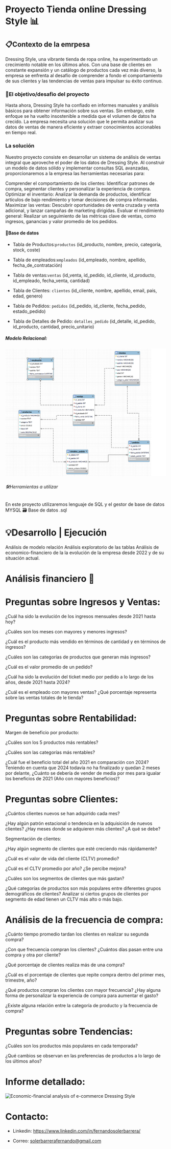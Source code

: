 <h1>Proyecto Tienda online Dressing Style 📊⁣ </h1>

<h2>📋Contexto de la emrpesa </h2> 
Dressing Style, una vibrante tienda de ropa online, ha experimentado un crecimiento notable en los últimos años. 
Con una base de clientes en constante expansión y un catálogo de productos cada vez más diverso,
la empresa se enfrenta al desafío de comprender a fondo el comportamiento de sus clientes y las tendencias de ventas para impulsar su éxito continuo. 

<h3>🎯El objetivo/desafio del proyecto </h3> 
Hasta ahora, Dressing Style ha confiado en informes manuales y análisis básicos para obtener información sobre sus ventas. 
Sin embargo, este enfoque se ha vuelto insostenible a medida que el volumen de datos ha crecido. 
La empresa necesita una solución que le permita analizar sus datos de ventas de manera eficiente y extraer conocimientos accionables en tiempo real.

<h3> La solución </h3>

Nuestro proyecto consiste en desarrollar un sistema de análisis de ventas integral que aproveche el poder de los datos de Dressing Style. 
Al construir un modelo de datos sólido y implementar consultas SQL avanzadas, proporcionaremos a la empresa las herramientas necesarias para:

Comprender el comportamiento de los clientes: Identificar patrones de compra, segmentar clientes y personalizar la experiencia de compra.
Optimizar el inventario: Analizar la demanda de productos, identificar artículos de bajo rendimiento y tomar decisiones de compra informadas.
Maximizar las ventas: Descubrir oportunidades de venta cruzada y venta adicional, y lanzar campañas de marketing dirigidas.
Evaluar el rendimiento general: Realizar un seguimiento de las métricas clave de ventas, como ingresos, ganancias y valor promedio de los pedidos.

<h4>📝Base de datos </h4>

- Tabla de Productos:`productos` (id_producto, nombre, precio, categoría, stock, coste)
  
- Tabla de empleados:`empleados` (id_empleado, nombre, apellido, fecha_de_contratación)
  
- Tabla de ventas:`ventas` (id_venta, id_pedido, id_cliente, id_producto, id_empleado, fecha_venta, cantidad)
  
- Tabla de Clientes: `clientes` (id_cliente, nombre, apellido, email, pais, edad, genero)
  
- Tabla de Pedidos: `pedidos` (id_pedido, id_cliente, fecha_pedido, estado_pedido)
  
- Tabla de Detalles de Pedido: `detalles_pedido` (id_detalle, id_pedido, id_producto, cantidad, precio_unitario)

<h5> Modelo Relacional: </h5>

![Modelo Relacional](https://github.com/Fersolbar/Dressing-Style_SQL/blob/main/modelo%20relacional%20de%20base%20de%20datos%20de%20dressing_style.png)


<h6> 🛠️Herramientas a utilizar  </h6>  En este proyecto utilizaremos lenguaje de SQL y el gestor de base de datos MYSQL 🗃️ Base de datos .sql

# 💡Desarrollo | Ejecución

Análisis de modelo relación
Análisis exploratorio de las tablas
Análisis de economico-financiero de la la evolución de la empresa desde 2022 y de su situación actual.

# Análisis financiero 💸

# Preguntas sobre Ingresos y Ventas:

¿Cuál ha sido la evolución de los ingresos mensuales desde 2021 hasta hoy?

¿Cuáles son los meses con mayores y menores ingresos?

¿Cuál es el producto más vendido en términos de cantidad y en términos de ingresos?

¿Cuáles son las categorías de productos que generan más ingresos?

¿Cuál es el valor promedio de un pedido?

¿Cuál ha sido la evolución del ticket medio por pedido a lo largo de los años, desde 2021 hasta 2024?

¿Cuál es el empleado con mayores ventas? ¿Qué porcentaje representa sobre las ventas totales de le tienda?

# Preguntas sobre Rentabilidad:

Margen de beneficio por producto:

¿Cuáles son los 5 productos más rentables?

¿Cuáles son las categorías más rentables?

¿Cuál fue el beneficio total del año 2021 en comparación con 2024? Teniendo en cuenta que 2024 todavía no ha finalizado y quedan 2 meses por delante, ¿Cuánto se debería de vender de media por mes para igualar los beneficios de 2021 (Año con mayores beneficios)?

# Preguntas sobre Clientes:

¿Cuántos clientes nuevos se han adquirido cada mes?

¿Hay algún patrón estacional o tendencia en la adquisición de nuevos clientes? ¿Hay meses donde se adquieren más clientes? ¿A qué se debe? 

Segmentación de clientes:

¿Hay algún segmento de clientes que esté creciendo más rápidamente?

¿Cuál es el valor de vida del cliente (CLTV) promedio?

¿Cuál es el CLTV promedio por año? ¿Se percibe mejora?

¿Cuáles son los segmentos de clientes que más gastan? 

¿Qué categorías de productos son más populares entre diferentes grupos demográficos de clientes?
Analizar si ciertos grupos de clientes por segmento de edad tienen un CLTV más alto o más bajo.

# Análisis de la frecuencia de compra:

¿Cuánto tiempo promedio tardan los clientes en realizar su segunda compra?

¿Con que frecuencia compran los clientes? ¿Cuántos días pasan entre una compra y otra por cliente?

¿Qué porcentaje de clientes realiza más de una compra?

¿Cuál es el porcentaje de clientes que repite compra dentro del primer mes, trimestre, año?

¿Qué productos compran los clientes con mayor frecuencia? ¿Hay alguna forma de personalizar la experiencia de compra para aumentar el gasto?

¿Existe alguna relación entre la categoría de producto y la frecuencia de compra?

# Preguntas sobre Tendencias:

¿Cuáles son los productos más populares en cada temporada?

¿Qué cambios se observan en las preferencias de productos a lo largo de los últimos años?

# Informe detallado:

![Economic-financial analysis of e-commerce Dressing Style ]()

# Contacto:

- Linkedin: https://www.linkedin.com/in/fernandosolerbarrera/

- Correo: solerbarrerafernando@gmail.com









